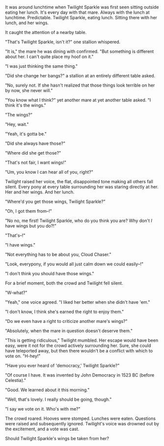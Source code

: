 It was around lunchtime when Twilight Sparkle was first seen sitting outside eating her lunch. It's every day with that mare. Always with the lunch at lunchtime. Predictable. Twilight Sparkle, eating lunch. Sitting there with her lunch, and her wings.

It caught the attention of a nearby table.

"That's Twilight Sparkle, isn't it?" one stallion whispered.

"It is," the mare he was dining with confirmed. "But something is different about her. I can't quite place my hoof on it."

"I was just thinking the same thing."

"Did she change her bangs?" a stallion at an entirely different table asked.

"No, surely not. If she hasn't realized that those things look terrible on her by now, she never will."

"You know what I think?" yet another mare at yet another table asked. "I think it's the wings."

"The wings?"

"Hey, wait."

"Yeah, it's gotta be."

"Did she always have those?"

"Where did she get those?"

"That's not fair, I want wings!"

"Um, you know I can hear all of you, right?"

Twilight raised her voice, the flat, disappointed tone making all others fall silent. Every pony at every table surrounding her was staring directly at her. Her and her wings. And her lunch.

"Where'd you get those wings, Twilight Sparkle?"

"Oh, I got them from–!"

"No no, me first! Twilight Sparkle, who do you think you are? Why don't *I* have wings but you do?!"

"That's–!"

"I have wings."

"Not everything has to be about you, Cloud Chaser."

"Look, everypony, if you would all just calm down we could easily–!"

"I don't think you should have those wings."

For a brief moment, both the crowd and Twilight fell silent.

"W-what?"

"Yeah," one voice agreed. "I liked her better when she didn't have 'em."

"I don't know, I think she's earned the right to enjoy them."

"Do we even have a right to criticize another mare's wings?"

"Absolutely, when the mare in question doesn't deserve them."

"This is getting ridiculous," Twilight mumbled. Her escape would have been easy, were it not for the crowd actively surrounding her. Sure, she could have teleported away, but then there wouldn't be a conflict with which to vote on. "H-hey!"

"Have you ever heard of 'democracy,' Twilight Sparkle?"

"Of course I have. It was invented by John Democracy in 1523 BC (before Celestia)."

"Good. We learned about it this morning."

"Well, that's lovely. I really should be going, though."

"I say we vote on it. Who's with me?"

The crowd roared. Hooves were stomped. Lunches were eaten. Questions were raised and subsequently ignored. Twilight's voice was drowned out by the excitement, and a vote was cast.

Should Twilight Sparkle's wings be taken from her?
